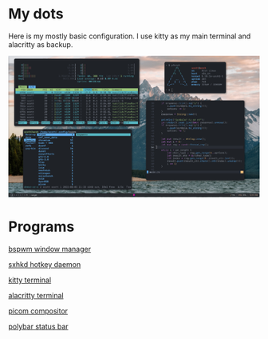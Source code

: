 # My dots
Here is my mostly basic configuration. I use kitty as my main terminal and alacritty as backup.

![](screenshot.png)

# Programs
[bspwm window manager](https://github.com/baskerville/bspwm)

[sxhkd hotkey daemon](https://github.com/baskerville/sxhkd)

[kitty terminal](https://github.com/kovidgoyal/kitty)

[alacritty terminal](https://github.com/alacritty/alacritty)

[picom compositor](https://github.com/yshui/picom)

[polybar status bar](https://github.com/polybar/polybar)